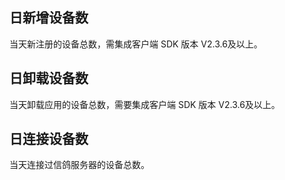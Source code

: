## 日新增设备数
当天新注册的设备总数，需集成客户端 SDK 版本 V2.3.6及以上。

## 日卸载设备数
当天卸载应用的设备总数，需要集成客户端 SDK 版本 V2.3.6及以上。

## 日连接设备数
当天连接过信鸽服务器的设备总数。
